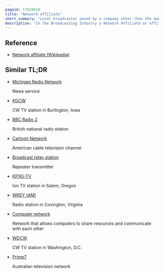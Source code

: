 ```yaml
---
pageid: 17828038
title: "Network affiliate"
short_summary: "Local broadcaster owned by a company other than the owner of the network"
description: "In the Broadcasting Industry a Network Affiliate or affiliated Station is a local Broadcaster owned by a Company other than the Owner of the Network which carries some or all of the Lineup of Television Programs or Radio Shows of a. This distinguishes such a Television or Radio Station from an owned and operated Station that is owned by the Parent Network."
---
```


## Reference

- [Network affiliate (Wikipedia)](https://en.wikipedia.org/?curid=17828038)

## Similar TL;DR

- [Michigan Radio Network](/tldr/en/michigan-radio-network)

  News service

- [KGCW](/tldr/en/kgcw)

  CW TV station in Burlington, Iowa

- [BBC Radio 2](/tldr/en/bbc-radio-2)

  British national radio station

- [Cartoon Network](/tldr/en/cartoon-network)

  American cable television channel

- [Broadcast relay station](/tldr/en/broadcast-relay-station)

  Repeater transmitter

- [KPXG-TV](/tldr/en/kpxg-tv)

  Ion TV station in Salem, Oregon

- [WKEY (AM)](/tldr/en/wkey-am)

  Radio station in Covington, Virginia

- [Computer network](/tldr/en/computer-network)

  Network that allows computers to share resources and communicate with each other

- [WDCW](/tldr/en/wdcw)

  CW TV station in Washington, D.C.

- [Prime7](/tldr/en/prime7)

  Australian television network
